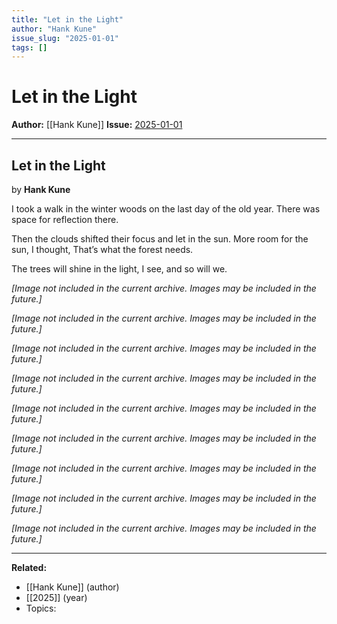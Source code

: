 ```yaml
---
title: "Let in the Light"
author: "Hank Kune"
issue_slug: "2025-01-01"
tags: []
---
```


# Let in the Light

**Author:** [[Hank Kune]]
**Issue:** [2025-01-01](https://plex.collectivesensecommons.org/2025-01-01/)

---

## Let in the Light
by **Hank Kune**

I took a walk in the winter woods
on the last day of the old year.
There was space for reflection there.

Then the clouds shifted their focus
and let in the sun.
More room for the sun, I thought,
That’s what the forest needs.

The trees will shine in the light, I see,
and so will we.

*[Image not included in the current archive. Images may be included in the future.]*

*[Image not included in the current archive. Images may be included in the future.]*

*[Image not included in the current archive. Images may be included in the future.]*

*[Image not included in the current archive. Images may be included in the future.]*

*[Image not included in the current archive. Images may be included in the future.]*

*[Image not included in the current archive. Images may be included in the future.]*

*[Image not included in the current archive. Images may be included in the future.]*

*[Image not included in the current archive. Images may be included in the future.]*

*[Image not included in the current archive. Images may be included in the future.]*

---

**Related:**
- [[Hank Kune]] (author)
- [[2025]] (year)
- Topics: 

